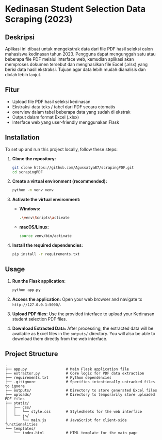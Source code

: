# Kedinasan Student Selection Data Scraping (2023)

## Deskripsi

Aplikasi ini dibuat untuk mengekstrak data dari file PDF hasil seleksi calon mahasiswa kedinasan tahun 2023. Pengguna dapat mengunggah satu atau beberapa file PDF melalui interface web, kemudian aplikasi akan memproses dokumen tersebut dan menghasilkan file Excel (.xlsx) yang berisi data hasil ekstraksi. Tujuan agar data lebih mudah dianalisis dan diolah lebih lanjut.

## Fitur

- Upload file PDF hasil seleksi kedinasan  
- Ekstraksi data teks / tabel dari PDF secara otomatis
- overview dalam tabel beberapa data yang sudah di ekstrak  
- Output dalam format Excel (.xlsx)  
- Interface web yang user‐friendly menggunakan Flask  


## Installation

To set up and run this project locally, follow these steps:

1.  **Clone the repository:**
    ```bash
    git clone https://github.com/Agussatya87/scrapingPDF.git
    cd scrapingPDF
    ```

2.  **Create a virtual environment (recommended):**
    ```bash
    python -m venv venv
    ```

3.  **Activate the virtual environment:**
    -   **Windows:**
        ```bash
        .\venv\Scripts\activate
        ```
    -   **macOS/Linux:**
        ```bash
        source venv/bin/activate
        ```

4.  **Install the required dependencies:**
    ```bash
    pip install -r requirements.txt
    ```

## Usage

1.  **Run the Flask application:**
    ```bash
    python app.py
    ```

2.  **Access the application:**
    Open your web browser and navigate to `http://127.0.0.1:5000/`.

3.  **Upload PDF files:**
    Use the provided interface to upload your Kedinasan student selection PDF files.

4.  **Download Extracted Data:**
    After processing, the extracted data will be available as Excel files in the `outputs/` directory. You will also be able to download them directly from the web interface.

## Project Structure

```
.
├── app.py                  # Main Flask application file
├── extractor.py            # Core logic for PDF data extraction
├── requirements.txt        # Python dependencies
├── .gitignore              # Specifies intentionally untracked files to ignore
├── outputs/                # Directory to store generated Excel files
├── uploads/                # Directory to temporarily store uploaded PDF files
├── static/
│   ├── css/
│   │   └── style.css       # Stylesheets for the web interface
│   └── js/
│       └── main.js         # JavaScript for client-side functionalities
└── templates/
    └── index.html          # HTML template for the main page
```
